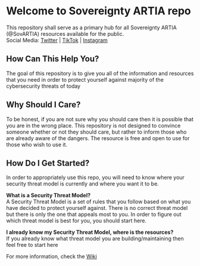 # Welcome to Sovereignty ARTIA repo
This repository shall serve as a primary hub for all Sovereignty ARTIA (@SovARTIA) resources available for the public.<br />
Social Media: [Twitter](https://twitter.com/sovARTIA) | [TikTok](https://tiktok.com/@sovartia) | [Instagram](https://instagram.com/sovartia)

## How Can This Help You?
The goal of this repository is to give you all of the information and resources that you need in order to protect yourself against majority of the cybersecurity threats of today

## Why Should I Care?
To be honest, if you are not sure why you should care then it is possible that you are in the wrong place. This repository is not designed to convince someone whether or not they should care, but rather to inform those who are already aware of the dangers. The resource is free and open to use for those who wish to use it.

## How Do I Get Started?
In order to appropriately use this repo, you will need to know where your security threat model is currently and where you want it to be.

**What is a Security Threat Model?**<br />
A Security Threat Model is a set of rules that you follow based on what you have decided to protect yourself against. There is no correct threat model but there is only the one that appeals most to you.
In order to figure out which threat model is best for you, you should start here.

**I already know my Security Threat Model, where is the resources?**<br />
If you already know what threat model you are building/maintaining then feel free to start here

For more information, check the [Wiki](https://github.com/SovereigntyMedia/SovARTIA/wiki)
